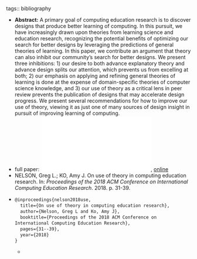 tags:: bibliography

- **Abstract:** A primary goal of computing education research is to discover designs that produce better learning of computing. In this pursuit, we have increasingly drawn upon theories from learning science and education research, recognizing the potential benefits of optimizing our search for better designs by leveraging the predictions of general theories of learning. In this paper, we contribute an argument that theory can also inhibit our community’s search for better designs. We present three inhibitions: 1) our desire to both advance explanatory theory and advance design splits our attention, which prevents us from excelling at both; 2) our emphasis on applying and refining general theories of learning is done at the expense of domain-specific theories of computer science knowledge, and 3) our use of theory as a critical lens in peer review prevents the publication of designs that may accelerate design progress. We present several recommendations for how to improve our use of theory, viewing it as just one of many sources of design insight in pursuit of improving learning of computing.
- full paper: ![local copy](../assets/On_Use_of_Theory_in_Computing_Education_Research_-_Nelson_2018_1677322530808_0.pdf), [online](https://dl.acm.org/doi/pdf/10.1145/3230977.3230992)
- NELSON, Greg L.; KO, Amy J. On use of theory in computing education research. In: *Proceedings of the 2018 ACM Conference on International Computing Education Research*. 2018. p. 31-39.
- ```
  @inproceedings{nelson2018use,
    title={On use of theory in computing education research},
    author={Nelson, Greg L and Ko, Amy J},
    booktitle={Proceedings of the 2018 ACM Conference on International Computing Education Research},
    pages={31--39},
    year={2018}
  }
  ```
	-